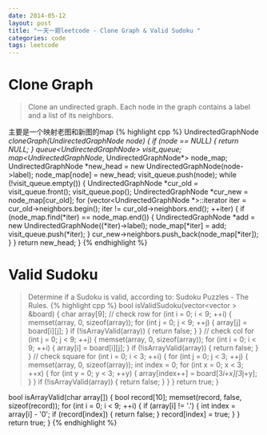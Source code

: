 ```yaml
---
date: 2014-05-12
layout: post
title: "一天一题leetcode - Clone Graph & Valid Sudoku "
categories: code
tags: leetcode
---
```


# Clone Graph
>Clone an undirected graph. Each node in the graph contains a label and a list of its neighbors.

主要是一个映射老图和新图的map
{% highlight cpp %}
UndirectedGraphNode *cloneGraph(UndirectedGraphNode *node) {
    if (node == NULL) {
        return NULL;
    }
    queue<UndirectedGraphNode*> visit_queue;
    map<UndirectedGraphNode*, UndirectedGraphNode*> node_map;
    UndirectedGraphNode *new_head = new UndirectedGraphNode(node->label);
    node_map[node] = new_head;
    visit_queue.push(node);
    while (!visit_queue.empty()) {
        UndirectedGraphNode *cur_old = visit_queue.front();
        visit_queue.pop();
        UndirectedGraphNode *cur_new = node_map[cur_old];
        for (vector<UndirectedGraphNode *>::iterator iter = cur_old->neighbors.begin();
             iter != cur_old->neighbors.end(); ++iter) {
                 if (node_map.find(*iter) == node_map.end()) {
                     UndirectedGraphNode *add = new UndirectedGraphNode((*iter)->label);
                     node_map[*iter] = add;
                     visit_queue.push(*iter);
                 }
                 cur_new->neighbors.push_back(node_map[*iter]);
             }
    }
    return new_head;
}
{% endhighlight %}

# Valid Sudoku
>Determine if a Sudoku is valid, according to: Sudoku Puzzles - The Rules.
{% highlight cpp %}
bool isValidSudoku(vector<vector<char> > &board) {
    char array[9];
    // check row
    for (int i = 0; i < 9; ++i) {
        memset(array, 0, sizeof(array));
        for (int j = 0; j < 9; ++j) {
            array[j] = board[i][j];
        }
        if (!isArrayValid(array)) {
            return false;
        }
    }
    // check col
    for (int j = 0; j < 9; ++j) {
        memset(array, 0, sizeof(array));
        for (int i = 0; i < 9; ++i) {
            array[i] = board[i][j];
        }
        if (!isArrayValid(array)) {
            return false;
        }
    }
    // check square
    for (int i = 0; i < 3; ++i) {
        for (int j = 0; j < 3; ++j) {
            memset(array, 0, sizeof(array));
            int index = 0;
            for (int x = 0; x < 3; ++x) {
                for (int y = 0; y < 3; ++y) {
                    array[index++] = board[3*i+x][3*j+y];
                }
            }
            if (!isArrayValid(array)) {
                return false;
            }
        }
    }
    return true;
}

bool isArrayValid(char array[]) {
    bool record[10];
    memset(record, false, sizeof(record));
    for (int i = 0; i < 9; ++i) {
        if (array[i] != '.') {
            int index = array[i] - '0';
            if (record[index]) {
                return false;
            }
            record[index] = true;
        }
    }
    return true;
}
{% endhighlight %}